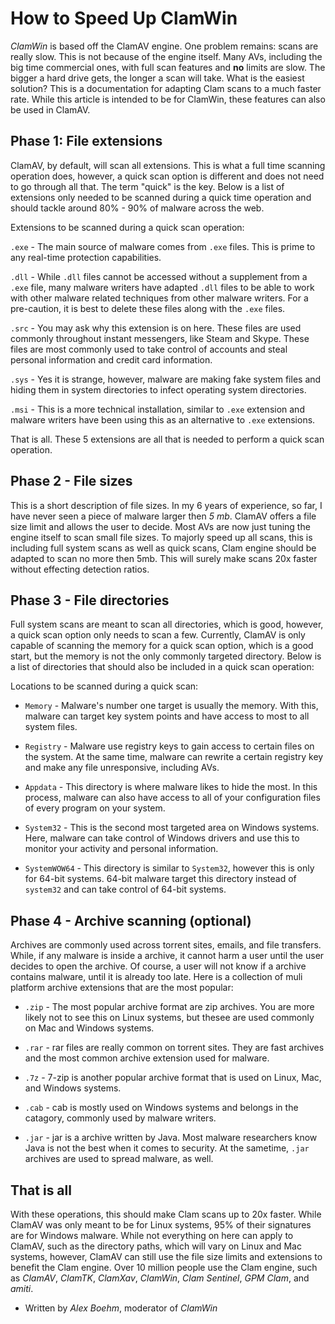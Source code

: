 # How to Speed Up ClamWin #

*ClamWin* is based off the ClamAV engine. One problem remains: scans are really slow. This is not because of the engine itself. Many AVs, including the big time commercial ones, with full scan features and **no** limits are slow. The bigger a hard drive gets, the longer a scan will take. What is the easiest solution? This is a documentation for adapting Clam scans to a much faster rate. While this article is intended to be for ClamWin, these features can also be used in ClamAV.


## Phase 1: File extensions

ClamAV, by default, will scan all extensions. This is what a full time scanning operation does, however, a quick scan option is different and does not need to go through all that. The term "quick" is the key. Below is a list of extensions only needed to be scanned during a quick time operation and should tackle around 80% - 90% of malware across the web.

Extensions to be scanned during a quick scan operation:

`.exe` - The main source of malware comes from `.exe` files. This is prime to any real-time protection capabilities.

`.dll` - While `.dll` files cannot be accessed without a supplement from a `.exe` file, many malware writers have adapted `.dll` files to be able to work with other malware related techniques from other malware writers. For a pre-caution, it is best to delete these files along with the `.exe` files.

`.src` - You may ask why this extension is on here. These files are used commonly throughout instant messengers, like Steam and Skype. These files are most commonly used to take control of accounts and steal personal information and credit card information.

`.sys` - Yes it is strange, however, malware are making fake system files and hiding them in system directories to infect operating system directories.

`.msi` - This is a more technical installation, similar to `.exe` extension and malware writers have been using this as an alternative to `.exe` extensions.

That is all. These 5 extensions are all that is needed to perform a quick scan operation.


## Phase 2 - File sizes

This is a short description of file sizes. In my 6 years of experience, so far, I have never seen a piece of malware larger then *5 mb*. ClamAV offers a file size limit and allows the user to decide. Most AVs are now just tuning the engine itself to scan small file sizes. To majorly speed up all scans, this is including full system scans as well as quick scans, Clam engine should be adapted to scan no more then 5mb. This will surely make scans 20x faster without effecting detection ratios.


## Phase 3 - File directories

Full system scans are meant to scan all directories, which is good, however, a quick scan option only needs to scan a few. Currently, ClamAV is only capable of scanning the memory for a quick scan option, which is a good start, but the memory is not the only commonly targeted directory. Below is a list of directories that should also be included in a quick scan operation:

Locations to be scanned during a quick scan:

* `Memory` - Malware's number one target is usually the memory. With this, malware can target key system points and have access to most to all system files.

* `Registry` - Malware use registry keys to gain access to certain files on the system. At the same time, malware can rewrite a certain registry key and make any file unresponsive, including AVs.

* `Appdata` - This directory is where malware likes to hide the most. In this process, malware can also have access to all of your configuration files of every program on your system.

* `System32` - This is the second most targeted area on Windows systems. Here, malware can take control of Windows drivers and use this to monitor your activity and personal information.

* `SystemWOW64` - This directory is similar to `System32`, however this is only for 64-bit systems. 64-bit malware target this directory instead of `system32` and can take control of 64-bit systems.


## Phase 4 - Archive scanning (optional)

Archives are commonly used across torrent sites, emails, and file transfers. While, if any malware is inside a archive, it cannot harm a user until the user decides to open the archive. Of course, a user will not know if a archive contains malware, until it is already too late. Here is a collection of muli platform archive extensions that are the most popular:

* `.zip` - The most popular archive format are zip archives. You are more likely not to see this on Linux systems, but thesee are used commonly on Mac and Windows systems.

* `.rar` - rar files are really common on torrent sites. They are fast archives and the most common archive extension used for malware.

* `.7z` - 7-zip is another popular archive format that is used on Linux, Mac, and Windows systems.

* `.cab` - cab is mostly used on Windows systems and belongs in the catagory, commonly used by malware writers.

* `.jar` - jar is a archive written by Java. Most malware researchers know Java is not the best when it comes to security. At the sametime, `.jar` archives are used to spread malware, as well.

## That is all

With these operations, this should make Clam scans up to 20x faster. While ClamAV was only meant to be for Linux systems, 95% of their signatures are for Windows malware. While not everything on here can apply to ClamAV, such as the directory paths, which will vary on Linux and Mac systems, however, ClamAV can still use the file size limits and extensions to benefit the Clam engine. Over 10 million people use the Clam engine, such as *ClamAV*, *ClamTK*, *ClamXav*, *ClamWin*, *Clam Sentinel*, *GPM Clam*, and *amiti*. 

- Written by *Alex Boehm*, moderator of *ClamWin*
